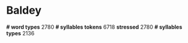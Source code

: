 # Baldey

**# word types** 2780
**# syllables tokens** 6718 **stressed** 2780
**# syllables types** 2136


